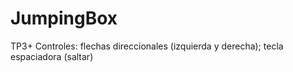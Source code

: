 # JumpingBox
TP3+
Controles: flechas direccionales (izquierda y derecha); tecla espaciadora (saltar)
